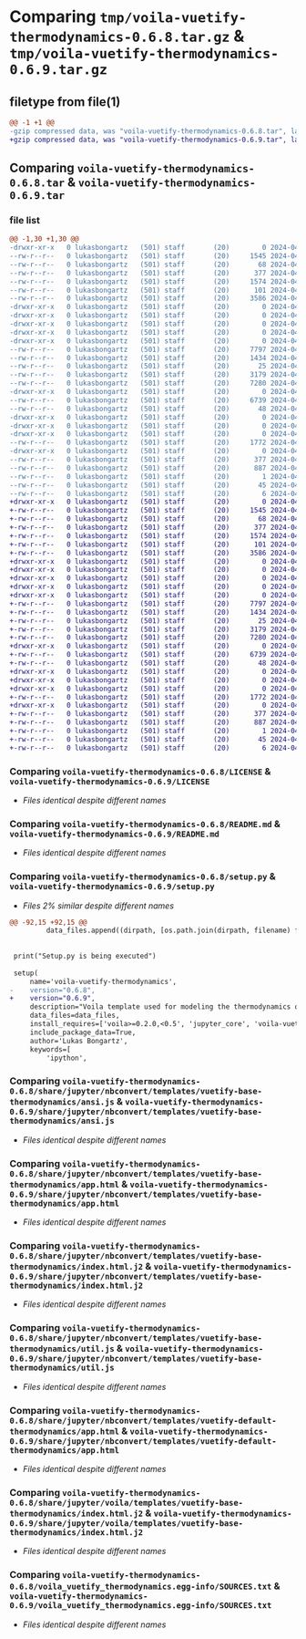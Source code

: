 # Comparing `tmp/voila-vuetify-thermodynamics-0.6.8.tar.gz` & `tmp/voila-vuetify-thermodynamics-0.6.9.tar.gz`

## filetype from file(1)

```diff
@@ -1 +1 @@
-gzip compressed data, was "voila-vuetify-thermodynamics-0.6.8.tar", last modified: Tue Apr  9 10:49:46 2024, max compression
+gzip compressed data, was "voila-vuetify-thermodynamics-0.6.9.tar", last modified: Tue Apr  9 11:07:03 2024, max compression
```

## Comparing `voila-vuetify-thermodynamics-0.6.8.tar` & `voila-vuetify-thermodynamics-0.6.9.tar`

### file list

```diff
@@ -1,30 +1,30 @@
-drwxr-xr-x   0 lukasbongartz   (501) staff       (20)        0 2024-04-09 10:49:46.054933 voila-vuetify-thermodynamics-0.6.8/
--rw-r--r--   0 lukasbongartz   (501) staff       (20)     1545 2024-04-08 17:09:39.000000 voila-vuetify-thermodynamics-0.6.8/LICENSE
--rw-r--r--   0 lukasbongartz   (501) staff       (20)       68 2024-04-08 20:50:57.000000 voila-vuetify-thermodynamics-0.6.8/MANIFEST.in
--rw-r--r--   0 lukasbongartz   (501) staff       (20)      377 2024-04-09 10:49:46.054854 voila-vuetify-thermodynamics-0.6.8/PKG-INFO
--rw-r--r--   0 lukasbongartz   (501) staff       (20)     1574 2024-04-08 17:09:39.000000 voila-vuetify-thermodynamics-0.6.8/README.md
--rw-r--r--   0 lukasbongartz   (501) staff       (20)      101 2024-04-09 10:49:46.055193 voila-vuetify-thermodynamics-0.6.8/setup.cfg
--rw-r--r--   0 lukasbongartz   (501) staff       (20)     3586 2024-04-09 10:49:38.000000 voila-vuetify-thermodynamics-0.6.8/setup.py
-drwxr-xr-x   0 lukasbongartz   (501) staff       (20)        0 2024-04-09 10:49:46.049252 voila-vuetify-thermodynamics-0.6.8/share/
-drwxr-xr-x   0 lukasbongartz   (501) staff       (20)        0 2024-04-09 10:49:46.049631 voila-vuetify-thermodynamics-0.6.8/share/jupyter/
-drwxr-xr-x   0 lukasbongartz   (501) staff       (20)        0 2024-04-09 10:49:46.049392 voila-vuetify-thermodynamics-0.6.8/share/jupyter/nbconvert/
-drwxr-xr-x   0 lukasbongartz   (501) staff       (20)        0 2024-04-09 10:49:46.049551 voila-vuetify-thermodynamics-0.6.8/share/jupyter/nbconvert/templates/
-drwxr-xr-x   0 lukasbongartz   (501) staff       (20)        0 2024-04-09 10:49:46.052658 voila-vuetify-thermodynamics-0.6.8/share/jupyter/nbconvert/templates/vuetify-base-thermodynamics/
--rw-r--r--   0 lukasbongartz   (501) staff       (20)     7797 2024-04-08 17:09:39.000000 voila-vuetify-thermodynamics-0.6.8/share/jupyter/nbconvert/templates/vuetify-base-thermodynamics/ansi.js
--rw-r--r--   0 lukasbongartz   (501) staff       (20)     1434 2024-04-08 17:09:39.000000 voila-vuetify-thermodynamics-0.6.8/share/jupyter/nbconvert/templates/vuetify-base-thermodynamics/app.html
--rw-r--r--   0 lukasbongartz   (501) staff       (20)       25 2024-04-08 17:09:39.000000 voila-vuetify-thermodynamics-0.6.8/share/jupyter/nbconvert/templates/vuetify-base-thermodynamics/conf.json
--rw-r--r--   0 lukasbongartz   (501) staff       (20)     3179 2024-04-08 17:09:39.000000 voila-vuetify-thermodynamics-0.6.8/share/jupyter/nbconvert/templates/vuetify-base-thermodynamics/index.html.j2
--rw-r--r--   0 lukasbongartz   (501) staff       (20)     7280 2024-04-08 17:09:39.000000 voila-vuetify-thermodynamics-0.6.8/share/jupyter/nbconvert/templates/vuetify-base-thermodynamics/util.js
-drwxr-xr-x   0 lukasbongartz   (501) staff       (20)        0 2024-04-09 10:49:46.053217 voila-vuetify-thermodynamics-0.6.8/share/jupyter/nbconvert/templates/vuetify-default-thermodynamics/
--rw-r--r--   0 lukasbongartz   (501) staff       (20)     6739 2024-04-09 10:48:50.000000 voila-vuetify-thermodynamics-0.6.8/share/jupyter/nbconvert/templates/vuetify-default-thermodynamics/app.html
--rw-r--r--   0 lukasbongartz   (501) staff       (20)       48 2024-04-08 21:29:17.000000 voila-vuetify-thermodynamics-0.6.8/share/jupyter/nbconvert/templates/vuetify-default-thermodynamics/conf.json
-drwxr-xr-x   0 lukasbongartz   (501) staff       (20)        0 2024-04-09 10:49:46.049707 voila-vuetify-thermodynamics-0.6.8/share/jupyter/voila/
-drwxr-xr-x   0 lukasbongartz   (501) staff       (20)        0 2024-04-09 10:49:46.049776 voila-vuetify-thermodynamics-0.6.8/share/jupyter/voila/templates/
-drwxr-xr-x   0 lukasbongartz   (501) staff       (20)        0 2024-04-09 10:49:46.053583 voila-vuetify-thermodynamics-0.6.8/share/jupyter/voila/templates/vuetify-base-thermodynamics/
--rw-r--r--   0 lukasbongartz   (501) staff       (20)     1772 2024-04-08 21:29:45.000000 voila-vuetify-thermodynamics-0.6.8/share/jupyter/voila/templates/vuetify-base-thermodynamics/index.html.j2
-drwxr-xr-x   0 lukasbongartz   (501) staff       (20)        0 2024-04-09 10:49:46.054597 voila-vuetify-thermodynamics-0.6.8/voila_vuetify_thermodynamics.egg-info/
--rw-r--r--   0 lukasbongartz   (501) staff       (20)      377 2024-04-09 10:49:46.000000 voila-vuetify-thermodynamics-0.6.8/voila_vuetify_thermodynamics.egg-info/PKG-INFO
--rw-r--r--   0 lukasbongartz   (501) staff       (20)      887 2024-04-09 10:49:46.000000 voila-vuetify-thermodynamics-0.6.8/voila_vuetify_thermodynamics.egg-info/SOURCES.txt
--rw-r--r--   0 lukasbongartz   (501) staff       (20)        1 2024-04-09 10:49:46.000000 voila-vuetify-thermodynamics-0.6.8/voila_vuetify_thermodynamics.egg-info/dependency_links.txt
--rw-r--r--   0 lukasbongartz   (501) staff       (20)       45 2024-04-09 10:49:46.000000 voila-vuetify-thermodynamics-0.6.8/voila_vuetify_thermodynamics.egg-info/requires.txt
--rw-r--r--   0 lukasbongartz   (501) staff       (20)        6 2024-04-09 10:49:46.000000 voila-vuetify-thermodynamics-0.6.8/voila_vuetify_thermodynamics.egg-info/top_level.txt
+drwxr-xr-x   0 lukasbongartz   (501) staff       (20)        0 2024-04-09 11:07:03.142090 voila-vuetify-thermodynamics-0.6.9/
+-rw-r--r--   0 lukasbongartz   (501) staff       (20)     1545 2024-04-08 17:09:39.000000 voila-vuetify-thermodynamics-0.6.9/LICENSE
+-rw-r--r--   0 lukasbongartz   (501) staff       (20)       68 2024-04-08 20:50:57.000000 voila-vuetify-thermodynamics-0.6.9/MANIFEST.in
+-rw-r--r--   0 lukasbongartz   (501) staff       (20)      377 2024-04-09 11:07:03.141995 voila-vuetify-thermodynamics-0.6.9/PKG-INFO
+-rw-r--r--   0 lukasbongartz   (501) staff       (20)     1574 2024-04-08 17:09:39.000000 voila-vuetify-thermodynamics-0.6.9/README.md
+-rw-r--r--   0 lukasbongartz   (501) staff       (20)      101 2024-04-09 11:07:03.142345 voila-vuetify-thermodynamics-0.6.9/setup.cfg
+-rw-r--r--   0 lukasbongartz   (501) staff       (20)     3586 2024-04-09 11:06:52.000000 voila-vuetify-thermodynamics-0.6.9/setup.py
+drwxr-xr-x   0 lukasbongartz   (501) staff       (20)        0 2024-04-09 11:07:03.136638 voila-vuetify-thermodynamics-0.6.9/share/
+drwxr-xr-x   0 lukasbongartz   (501) staff       (20)        0 2024-04-09 11:07:03.137178 voila-vuetify-thermodynamics-0.6.9/share/jupyter/
+drwxr-xr-x   0 lukasbongartz   (501) staff       (20)        0 2024-04-09 11:07:03.136868 voila-vuetify-thermodynamics-0.6.9/share/jupyter/nbconvert/
+drwxr-xr-x   0 lukasbongartz   (501) staff       (20)        0 2024-04-09 11:07:03.137071 voila-vuetify-thermodynamics-0.6.9/share/jupyter/nbconvert/templates/
+drwxr-xr-x   0 lukasbongartz   (501) staff       (20)        0 2024-04-09 11:07:03.139957 voila-vuetify-thermodynamics-0.6.9/share/jupyter/nbconvert/templates/vuetify-base-thermodynamics/
+-rw-r--r--   0 lukasbongartz   (501) staff       (20)     7797 2024-04-08 17:09:39.000000 voila-vuetify-thermodynamics-0.6.9/share/jupyter/nbconvert/templates/vuetify-base-thermodynamics/ansi.js
+-rw-r--r--   0 lukasbongartz   (501) staff       (20)     1434 2024-04-08 17:09:39.000000 voila-vuetify-thermodynamics-0.6.9/share/jupyter/nbconvert/templates/vuetify-base-thermodynamics/app.html
+-rw-r--r--   0 lukasbongartz   (501) staff       (20)       25 2024-04-08 17:09:39.000000 voila-vuetify-thermodynamics-0.6.9/share/jupyter/nbconvert/templates/vuetify-base-thermodynamics/conf.json
+-rw-r--r--   0 lukasbongartz   (501) staff       (20)     3179 2024-04-08 17:09:39.000000 voila-vuetify-thermodynamics-0.6.9/share/jupyter/nbconvert/templates/vuetify-base-thermodynamics/index.html.j2
+-rw-r--r--   0 lukasbongartz   (501) staff       (20)     7280 2024-04-08 17:09:39.000000 voila-vuetify-thermodynamics-0.6.9/share/jupyter/nbconvert/templates/vuetify-base-thermodynamics/util.js
+drwxr-xr-x   0 lukasbongartz   (501) staff       (20)        0 2024-04-09 11:07:03.140478 voila-vuetify-thermodynamics-0.6.9/share/jupyter/nbconvert/templates/vuetify-default-thermodynamics/
+-rw-r--r--   0 lukasbongartz   (501) staff       (20)     6739 2024-04-09 11:06:19.000000 voila-vuetify-thermodynamics-0.6.9/share/jupyter/nbconvert/templates/vuetify-default-thermodynamics/app.html
+-rw-r--r--   0 lukasbongartz   (501) staff       (20)       48 2024-04-08 21:29:17.000000 voila-vuetify-thermodynamics-0.6.9/share/jupyter/nbconvert/templates/vuetify-default-thermodynamics/conf.json
+drwxr-xr-x   0 lukasbongartz   (501) staff       (20)        0 2024-04-09 11:07:03.137251 voila-vuetify-thermodynamics-0.6.9/share/jupyter/voila/
+drwxr-xr-x   0 lukasbongartz   (501) staff       (20)        0 2024-04-09 11:07:03.137324 voila-vuetify-thermodynamics-0.6.9/share/jupyter/voila/templates/
+drwxr-xr-x   0 lukasbongartz   (501) staff       (20)        0 2024-04-09 11:07:03.140722 voila-vuetify-thermodynamics-0.6.9/share/jupyter/voila/templates/vuetify-base-thermodynamics/
+-rw-r--r--   0 lukasbongartz   (501) staff       (20)     1772 2024-04-08 21:29:45.000000 voila-vuetify-thermodynamics-0.6.9/share/jupyter/voila/templates/vuetify-base-thermodynamics/index.html.j2
+drwxr-xr-x   0 lukasbongartz   (501) staff       (20)        0 2024-04-09 11:07:03.141684 voila-vuetify-thermodynamics-0.6.9/voila_vuetify_thermodynamics.egg-info/
+-rw-r--r--   0 lukasbongartz   (501) staff       (20)      377 2024-04-09 11:07:03.000000 voila-vuetify-thermodynamics-0.6.9/voila_vuetify_thermodynamics.egg-info/PKG-INFO
+-rw-r--r--   0 lukasbongartz   (501) staff       (20)      887 2024-04-09 11:07:03.000000 voila-vuetify-thermodynamics-0.6.9/voila_vuetify_thermodynamics.egg-info/SOURCES.txt
+-rw-r--r--   0 lukasbongartz   (501) staff       (20)        1 2024-04-09 11:07:03.000000 voila-vuetify-thermodynamics-0.6.9/voila_vuetify_thermodynamics.egg-info/dependency_links.txt
+-rw-r--r--   0 lukasbongartz   (501) staff       (20)       45 2024-04-09 11:07:03.000000 voila-vuetify-thermodynamics-0.6.9/voila_vuetify_thermodynamics.egg-info/requires.txt
+-rw-r--r--   0 lukasbongartz   (501) staff       (20)        6 2024-04-09 11:07:03.000000 voila-vuetify-thermodynamics-0.6.9/voila_vuetify_thermodynamics.egg-info/top_level.txt
```

### Comparing `voila-vuetify-thermodynamics-0.6.8/LICENSE` & `voila-vuetify-thermodynamics-0.6.9/LICENSE`

 * *Files identical despite different names*

### Comparing `voila-vuetify-thermodynamics-0.6.8/README.md` & `voila-vuetify-thermodynamics-0.6.9/README.md`

 * *Files identical despite different names*

### Comparing `voila-vuetify-thermodynamics-0.6.8/setup.py` & `voila-vuetify-thermodynamics-0.6.9/setup.py`

 * *Files 2% similar despite different names*

```diff
@@ -92,15 +92,15 @@
         data_files.append((dirpath, [os.path.join(dirpath, filename) for filename in filenames]))
 
 
 print("Setup.py is being executed")
 
 setup(
     name='voila-vuetify-thermodynamics',
-    version="0.6.8",
+    version="0.6.9",
     description="Voila template used for modeling the thermodynamics of bistable organic electrochemical transistors",
     data_files=data_files,
     install_requires=['voila>=0.2.0,<0.5', 'jupyter_core', 'voila-vuetify'],
     include_package_data=True,
     author='Lukas Bongartz',
     keywords=[
         'ipython',
```

### Comparing `voila-vuetify-thermodynamics-0.6.8/share/jupyter/nbconvert/templates/vuetify-base-thermodynamics/ansi.js` & `voila-vuetify-thermodynamics-0.6.9/share/jupyter/nbconvert/templates/vuetify-base-thermodynamics/ansi.js`

 * *Files identical despite different names*

### Comparing `voila-vuetify-thermodynamics-0.6.8/share/jupyter/nbconvert/templates/vuetify-base-thermodynamics/app.html` & `voila-vuetify-thermodynamics-0.6.9/share/jupyter/nbconvert/templates/vuetify-base-thermodynamics/app.html`

 * *Files identical despite different names*

### Comparing `voila-vuetify-thermodynamics-0.6.8/share/jupyter/nbconvert/templates/vuetify-base-thermodynamics/index.html.j2` & `voila-vuetify-thermodynamics-0.6.9/share/jupyter/nbconvert/templates/vuetify-base-thermodynamics/index.html.j2`

 * *Files identical despite different names*

### Comparing `voila-vuetify-thermodynamics-0.6.8/share/jupyter/nbconvert/templates/vuetify-base-thermodynamics/util.js` & `voila-vuetify-thermodynamics-0.6.9/share/jupyter/nbconvert/templates/vuetify-base-thermodynamics/util.js`

 * *Files identical despite different names*

### Comparing `voila-vuetify-thermodynamics-0.6.8/share/jupyter/nbconvert/templates/vuetify-default-thermodynamics/app.html` & `voila-vuetify-thermodynamics-0.6.9/share/jupyter/nbconvert/templates/vuetify-default-thermodynamics/app.html`

 * *Files identical despite different names*

### Comparing `voila-vuetify-thermodynamics-0.6.8/share/jupyter/voila/templates/vuetify-base-thermodynamics/index.html.j2` & `voila-vuetify-thermodynamics-0.6.9/share/jupyter/voila/templates/vuetify-base-thermodynamics/index.html.j2`

 * *Files identical despite different names*

### Comparing `voila-vuetify-thermodynamics-0.6.8/voila_vuetify_thermodynamics.egg-info/SOURCES.txt` & `voila-vuetify-thermodynamics-0.6.9/voila_vuetify_thermodynamics.egg-info/SOURCES.txt`

 * *Files identical despite different names*


